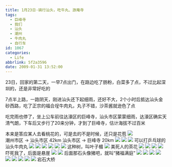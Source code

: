 ```yaml
---
title: 1月23日·骑行汕头，吃牛丸、游庵寺
tags:
  - 巨峰寺
  - 我们
  - 汕头
  - 潮州
  - 牛肉丸
  - 自行车
id: 1067
categories:
  - Life
abbrlink: 5f2a3596
date: 2009-01-31 13:52:00
---
```


23日，回家的第二天，一早7点出门，在路边吃了肠粉，白菜多了点，不过比起深圳的，还是非常好吃的 

7点半上路，一路阴天，刚进汕头还下起细雨，还好不大，2个小时后抵达汕头金砂西路，吃了正宗的福合埕牛肉丸，丸子不错，沙茶酱就逊色了点 

吃完雨也停了，坐上公车前往达濠区的巨峰寺，汕头市区蒙蒙细雨，达濠区确实天清气朗，下车后又步行了20来分钟，才到了巨峰寺，估计海拔不过百米 

本来是答应某人去看桃花的，可是去的不是时候，还只是花苞
![](/images/2009/01/31_31_135200_24_10790.jpg)  
潮州市区 -> 汕头市区 42km
汕头市区 -> 巨峰寺   20km
![](/images/2009/01/31_31_135200_10791.jpg) 
![](/images/2009/01/31_31_135200_0_10792.jpg) 
![](/images/2009/01/24_31_135200_1_6612.jpg) 
可以打乒乓球的汕头牛肉丸
![](/images/2009/01/31_31_135200_2_10794.jpg) 
![](/images/2009/01/31_31_135200_3_10795.jpg) 
![](/images/2009/01/31_31_135200_4_10796.jpg) 
![](/images/2009/01/31_31_135200_5_10797.jpg) 
![](/images/2009/01/31_31_135200_6_10798.jpg) 
![](/images/2009/01/31_31_135200_7_10799.jpg) 
这种树，叫叶子楣
![](/images/2009/01/31_31_135200_8_10800.jpg) 
美死人的茶花
![](/images/2009/01/31_31_135200_9_10801.jpg) 
![](/images/2009/01/31_31_135200_10_10802.jpg) 
![](/images/2009/01/31_31_135200_11_10803.jpg) 
![](/images/2009/01/31_31_135200_12_10804.jpg) 
吓死我了，后面是悬崖
![](/images/2009/01/31_31_135200_13_10805.jpg) 
![](/images/2009/01/31_31_135200_14_10806.jpg) 
后面那石头像猪吧，就叫“猪福满庭”
![](/images/2009/01/31_31_135200_15_10807.jpg) 
![](/images/2009/01/31_31_135200_16_10808.jpg) 
![](/images/2009/01/31_31_135200_17_10809.jpg) 
![](/images/2009/01/31_31_135200_18_10810.jpg) 
![](/images/2009/01/31_31_135200_19_10811.jpg) 
![](/images/2009/01/31_31_135200_20_10812.jpg) 
![](/images/2009/01/31_31_135200_21_10813.jpg) 
![](/images/2009/01/24_31_135200_22_6624.jpg) 
![](/images/2009/01/24_31_135200_23_6625.jpg) 
宕石大桥